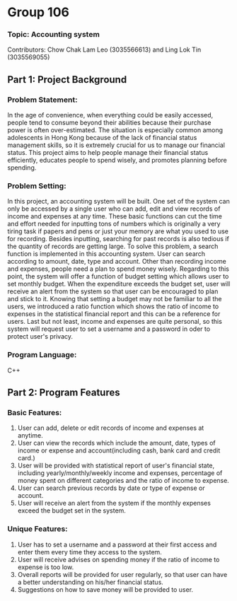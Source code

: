 # Group 106
### Topic: Accounting system
Contributors: Chow Chak Lam Leo (3035566613) and Ling Lok Tin (3035569055)

## Part 1: Project Background

### Problem Statement: 
In the age of convenience, when everything could be easily accessed, people tend to consume beyond their abilities because their purchase power is often over-estimated. The situation is especially common among adolescents in Hong Kong because of the lack of financial status management skills, so it is extremely crucial for us to manage our financial status. This project aims to help people manage their financial status efficiently, educates people to spend wisely, and promotes planning before spending. 

### Problem Setting:
In this project, an accounting system will be built. One set of the system can only be accessed by a single user who can add, edit and view records of income and expenses at any time. These basic functions can cut the time and effort needed for inputting tons of numbers which is originally a very tiring task if papers and pens or just your memory are what you used to use for recording. Besides inputting, searching for past records is also tedious if the quantity of records are getting large. To solve this problem, a search function is implemented in this accounting system. User can search according to amount, date, type and account. Other than recording income and expenses, people need a plan to spend money wisely. Regarding to this point, the system will offer a function of budget setting which allows user to set monthly budget. When the expenditure exceeds the budget set, user will receive an alert from the system so that user can be encouraged to plan and stick to it. Knowing that setting a budget may not be familiar to all the users, we introduced a ratio function which shows the ratio of income to expenses in the statistical financial report and this can be a reference for users. Last but not least, income and expenses are quite personal, so this system will request user to set a username and a password in oder to protect user's privacy.

### Program Language:
C++

## Part 2: Program Features

### Basic Features:
1. User can add, delete or edit records of income and expenses at anytime.
2. User can view the records which include the amount, date, types of income or expense and account(including cash, bank card and credit card.)
3. User will be provided with statistical report of user's financial state, including yearly/monthly/weekly income and expenses, percentage of money spent on different categories and the ratio of income to expense.
4. User can search previous records by date or type of expense or account.
5. User will receive an alert from the system if the monthly expenses exceed the budget set in the system.

### Unique Features:
1. User has to set a username and a password at their first access and enter them every time they access to the system.
2. User will receive advises on spending money if the ratio of income to expense is too low. 
3. Overall reports will be provided for user regularly, so that user can have a better understanding on his/her financial status.
4. Suggestions on how to save money will be provided to user.
